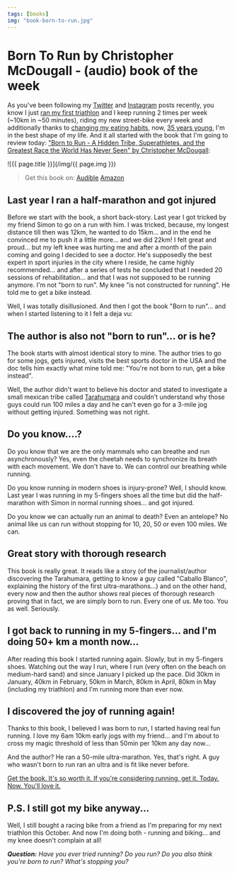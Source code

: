```yaml
---
tags: [books]
img: "book-born-to-run.jpg"
---
```


# Born To Run by Christopher McDougall - (audio) book of the week

As you've been following my [Twitter][] and [Instagram][] posts recently, you know I just [ran my first triathlon](/triathlon) and I keep running 2 times per week (~10km in ~50 minutes), riding my new street-bike every week and additionally thanks to [changing my eating habits](/book-why-fat), now, [35 years young](/passion), I'm in the best shape of my life. And it all started with the book that I'm going to review today: ["Born to Run - A Hidden Tribe, Superathletes, and the Greatest Race the World Has Never Seen" by Christopher McDougall][book]:

<!--More-->

![{{ page.title }}](/img/{{ page.img }})

> Get this book on:
  [Audible](https://www.audible.com/pd/B002V8KTYG?tag=sliwinski-20)
  [Amazon](https://www.amazon.com/dp/0307279189?tag=sliwinski-20)

## Last year I ran a half-marathon and got injured

Before we start with the book, a short back-story. Last year I got tricked by my friend Simon to go on a run with him. I was tricked, because, my longest distance till then was 12km, he wanted to do 15km... and in the end he convinced me to push it a little more... and we did 22km! I felt great and proud... but my left knee was hurting me and after a month of the pain coming and going I decided to see a doctor. He's supposedly the best expert in sport injuries in the city where I reside, he came highly recommended... and after a series of tests he concluded that I needed 20 sessions of rehabilitation... and that I was not supposed to be running anymore. I'm not "born to run". My knee "is not constructed for running". He told me to get a bike instead.

Well, I was totally disillusioned. And then I got the book "Born to run"... and when I started listening to it I felt a deja vu:



## The author is also not "born to run"... or is he?

The book starts with almost identical story to mine. The author tries to go for some jogs, gets injured, visits the best sports doctor in the USA and the doc tells him exactly what mine told me: "You're not born to run, get a bike instead".

Well, the author didn't want to believe his doctor and stated to investigate a small mexican tribe called [Tarahumara](http://en.wikipedia.org/wiki/Tarahumara_people) and couldn't understand why those guys could run 100 miles a day and he can't even go for a 3-mile jog without getting injured. Something was not right.

## Do you know....?

Do you know that we are the only mammals who can breathe and run asynchronously? Yes, even the cheetah needs to synchronize its breath with each movement. We don't have to. We can control our breathing while running.

Do you know running in modern shoes is injury-prone? Well, I should know. Last year I was running in my 5-fingers shoes all the time but did the half-marathon with Simon in normal running shoes... and got injured.

Do you know we can actually run an animal to death? Even an antelope? No animal like us can run without stopping for 10, 20, 50 or even 100 miles. We can.

## Great story with thorough research

This book is really great. It reads like a story (of the journalist/author discovering the Tarahumara, getting to know a guy called "Caballo Blanco", explaining the history of the first ultra-marathons...) and on the other hand, every now and then the author shows real pieces of thorough  research proving that in fact, we are simply born to run. Every one of us. Me too. You as well. Seriously.

## I got back to running in my 5-fingers... and I'm doing 50+ km a month now...

After reading this book I started running again. Slowly, but in my 5-fingers shoes. Watching out the way I run, where I run (very often on the beach on medium-hard sand) and since January I picked up the pace. Did 30km in January, 40km in February, 50km in March, 80km in April, 80km in May (including my triathlon) and I'm running more than ever now.

## I discovered the joy of running again!

Thanks to this book, I believed I was born to run, I started having real fun running. I love my 6am 10km early jogs with my friend... and I'm about to cross my magic threshold of less than 50min per 10km any day now... 

And the author? He ran a 50-mile ultra-marathon. Yes, that's right. A guy who wasn't born to run ran an ultra and is fit like never before.

[Get the book. It's so worth it. If you're considering running, get it. Today. Now. You'll love it.][book]

## P.S. I still got my bike anyway...

Well, I still bought a racing bike from a friend as I'm preparing for my next triathlon this October. And now I'm doing both - running and biking... and my knee doesn't complain at all! 

***Question:*** *Have you ever tried running? Do you run? Do you also think you're born to run? What's stopping you?*

[Dropbox]: http://db.tt/kD7Liux
[Evernote]: /how-i-use-evernote
[Nozbe]: http://www.nozbe.com/
[s]: http://www.nozbe.com/signup
[#iPadOnly]: http://ipadonly.net/
[Productive! Magazine]: http://www.productivemag.com/
[Productive! Show]: /show
[Twitter]: http://twitter.com/MSliwinski
[Instagram]: http://instagram.com/michaelsliwinski
[book]: http://www.amazon.com/gp/product/0307279189/ref=as_li_tl?ie=UTF8&camp=1789&creative=390957&creativeASIN=0307279189&linkCode=as2&tag=hiweblanrspu-20



[n]: https://michael.gratis/nozbe